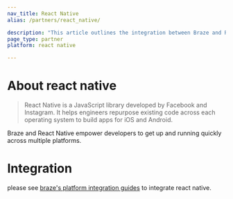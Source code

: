 ```yaml
---
nav_title: React Native
alias: /partners/react_native/

description: "This article outlines the integration between Braze and React Native, a JavaScript library developed by Facebook and Instagram."
page_type: partner
platform: react native

---
```

# About react native

> React Native is a JavaScript library developed by Facebook and Instagram. It helps engineers repurpose existing code across each operating system to build apps for iOS and Android.

Braze and React Native empower developers to get up and running quickly across multiple platforms.

# Integration

please see [braze's platform integration guides]({{site.baseurl}}/developer_guide/platform_integration_guides/react_native/react_sdk_setup/) to integrate react native.
